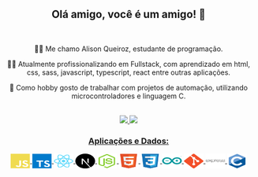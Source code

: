 <div align="center">
 <h2>Olá amigo, você é um amigo! 🤝</h2>
</div>

<br />

<div align="center">
  <p> 🤷‍♂️ Me chamo Alison Queiroz, estudante de programação. </p>
  <p> 👨‍💻 Atualmente profissionalizando em Fullstack, com aprendizado em html, css, sass, javascript, typescript, react entre outras aplicações. </p>
  <p> 🚀 Como hobby gosto de trabalhar com projetos de automação, utilizando microcontroladores e linguagem C. </p>
  
</div>  
<br />

<div align="center">
  <a href="https://github.com/aqueiroz2">
  <img height="170rem" src="https://github-readme-stats.vercel.app/api?username=aqueiroz2&show_icons=true&theme=chartreuse-dark&include_all_commits=true&count_private=true"/>
  <img height="170rem" src="https://github-readme-stats.vercel.app/api/top-langs/?username=aqueiroz2&layout=compact&langs_count=16&theme=chartreuse-dark"/
</div>
   

### Aplicações e Dados:

<div>
  <img align="center" alt="Js" height="30" width="40" src="https://raw.githubusercontent.com/devicons/devicon/master/icons/javascript/javascript-plain.svg">
  <img align="center" alt="Ts" height="30" width="40" src="https://raw.githubusercontent.com/devicons/devicon/master/icons/typescript/typescript-plain.svg">
  <img align="center" alt="React" height="30" width="40" src="https://raw.githubusercontent.com/devicons/devicon/master/icons/react/react-original.svg">
  <img align="center" alt="NextJS" height="30" width="40" src="https://raw.githubusercontent.com/devicons/devicon/master/icons/nextjs/nextjs-original.svg">
  <img align="center" alt="NodeJS" height="30" width="40" src="https://raw.githubusercontent.com/devicons/devicon/master/icons/nodejs/nodejs-original.svg">
  <img align="center" alt="HTML" height="30" width="40" src="https://raw.githubusercontent.com/devicons/devicon/master/icons/html5/html5-original.svg">
  <img align="center" alt="CSS" height="30" width="40" src="https://raw.githubusercontent.com/devicons/devicon/master/icons/css3/css3-original.svg">
  <img align="center" alt="CSS" height="30" width="40" src="https://raw.githubusercontent.com/devicons/devicon/master/icons/arduino/arduino-original.svg">
  <img align="center" alt="CSS" height="30" width="40" src="https://raw.githubusercontent.com/devicons/devicon/master/icons/git/git-original.svg">
  <img align="center" alt="CSS" height="30" width="40" src="https://raw.githubusercontent.com/devicons/devicon/master/icons/express/express-original-wordmark.svg">
  <img align="center" alt="CSS" height="30" width="40" src="https://raw.githubusercontent.com/devicons/devicon/master/icons/c/c-original.svg">
</div>


